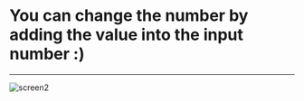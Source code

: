  <h1> You can change the number by adding the value into the input number :) </h1>

---

![screen2](https://github.com/zCaio79/JavaScriptAulas/assets/129559720/40125574-b8fc-4ae6-bce1-93a999498ab1)
